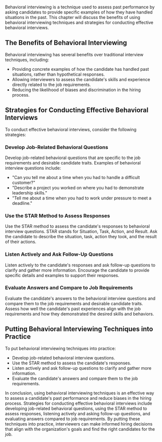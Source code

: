 
Behavioral interviewing is a technique used to assess past performance by asking candidates to provide specific examples of how they have handled situations in the past. This chapter will discuss the benefits of using behavioral interviewing techniques and strategies for conducting effective behavioral interviews.

The Benefits of Behavioral Interviewing
---------------------------------------

Behavioral interviewing has several benefits over traditional interview techniques, including:

* Providing concrete examples of how the candidate has handled past situations, rather than hypothetical responses.
* Allowing interviewers to assess the candidate's skills and experience directly related to the job requirements.
* Reducing the likelihood of biases and discrimination in the hiring process.

Strategies for Conducting Effective Behavioral Interviews
---------------------------------------------------------

To conduct effective behavioral interviews, consider the following strategies:

### Develop Job-Related Behavioral Questions

Develop job-related behavioral questions that are specific to the job requirements and desirable candidate traits. Examples of behavioral interview questions include:

* "Can you tell me about a time when you had to handle a difficult customer?"
* "Describe a project you worked on where you had to demonstrate leadership skills."
* "Tell me about a time when you had to work under pressure to meet a deadline."

### Use the STAR Method to Assess Responses

Use the STAR method to assess the candidate's responses to behavioral interview questions. STAR stands for Situation, Task, Action, and Result. Ask the candidate to describe the situation, task, action they took, and the result of their actions.

### Listen Actively and Ask Follow-Up Questions

Listen actively to the candidate's responses and ask follow-up questions to clarify and gather more information. Encourage the candidate to provide specific details and examples to support their responses.

### Evaluate Answers and Compare to Job Requirements

Evaluate the candidate's answers to the behavioral interview questions and compare them to the job requirements and desirable candidate traits. Assess how well the candidate's past experiences align with the job requirements and how they demonstrated the desired skills and behaviors.

Putting Behavioral Interviewing Techniques into Practice
--------------------------------------------------------

To put behavioral interviewing techniques into practice:

* Develop job-related behavioral interview questions.
* Use the STAR method to assess the candidate's responses.
* Listen actively and ask follow-up questions to clarify and gather more information.
* Evaluate the candidate's answers and compare them to the job requirements.

In conclusion, using behavioral interviewing techniques is an effective way to assess a candidate's past performance and reduce biases in the hiring process. Strategies for conducting effective behavioral interviews include developing job-related behavioral questions, using the STAR method to assess responses, listening actively and asking follow-up questions, and evaluating answers compared to job requirements. By putting these techniques into practice, interviewers can make informed hiring decisions that align with the organization's goals and find the right candidates for the job.
